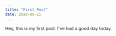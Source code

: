 ```yaml
---
title: "First Post"
date: 2020-06-15
---
```


Hey, this is my first post. I've had a good day today.
